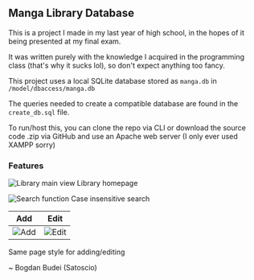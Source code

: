 ## Manga Library Database

This is a project I made in my last year of high school, in the hopes of it being presented at my final exam.

It was written purely with the knowledge I acquired in the programming class (that's why it sucks lol), so don't expect anything too fancy.

This project uses a local SQLite database stored as `manga.db` in `/model/dbaccess/manga.db`

The queries needed to create a compatible database are found in the `create_db.sql` file.

To run/host this, you can clone the repo via CLI or download the source code .zip via GitHub and use an Apache web server (I only ever used XAMPP sorry)

### Features

![Library main view](https://fumetteria.moe/wp-content/uploads/2022/12/homepage.png)
Library homepage

![Search function](https://fumetteria.moe/wp-content/uploads/2022/12/search.png)
Case insensitive search


| Add | Edit |
| --- | ---- |
| ![Add](https://fumetteria.moe/wp-content/uploads/2022/12/add.png) | ![Edit](https://fumetteria.moe/wp-content/uploads/2022/12/edit.png) |

Same page style for adding/editing

~ Bogdan Budei (Satoscio)
